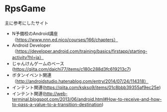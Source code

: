 # RpsGame
主に参考にしたサイト
- N予備校のAndroid講座（https://www.nnn.ed.nico/courses/166/chapters）
- Android Developer（https://developer.android.com/training/basics/firstapp/starting-activity?hl=ja）
- じゃんけんゲームのベース(https://qiita.com/daichi77/items/c180c288d3fc619213c7)
- ボタンイベント関連（http://androidstudio.hatenablog.com/entry/2014/07/24/114318）
- インテント関連(https://qiita.com/kskso9/items/01c8bbb39355af9ec25e)
- インテント関連(http://web-terminal.blogspot.com/2013/06/android.html#How-to-receive-and-how-to-pass-a-value-to-a-transition-destination)
